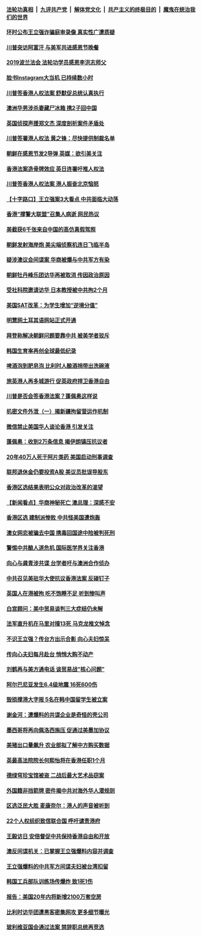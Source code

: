 ####  [法轮功真相](../../../../basic/blob/master/README.md?t=11290826) &nbsp;|&nbsp; [九评共产党](../../../../9ping.md/blob/master/README.md?t=11290826) &nbsp;|&nbsp; [解体党文化](../../../../jtdwh.md/blob/master/README.md?t=11290826)  &nbsp;|&nbsp; [共产主义的终极目的](../../../../gczydzjmd.md/blob/master/README.md?t=11290826) &nbsp;|&nbsp; [魔鬼在统治我们的世界](../../../../mgztzwmdsj.md/blob/master/README.md?t=11290826) 

#### [环时公布王立强诈骗庭审录像 真实性广遭质疑](../pages/nsc418/n11688169.md?t=11290826) 

#### [川普突访阿富汗 与美军共进感恩节晚餐](../pages/nsc418/n11688053.md?t=11290826) 

#### [2019波兰法会 法轮功学员感恩李洪志师父](../pages/nsc418/n11687497.md?t=11290826) 

#### [脸书Instagram大当机 已持续数小时](../pages/nsc418/n11688060.md?t=11290826) 

#### [川普签香港人权法案 舒默促总统认真执行](../pages/nsc418/n11687880.md?t=11290826) 

#### [澳洲华男涉杀妻藏尸冰箱 携2子回中国](../pages/nsc418/n11687601.md?t=11290826) 

#### [英国侦探声援郑文杰 深度剖析案件矛盾处](../pages/nsc418/n11687692.md?t=11290826) 

#### [川普签署港人权法 黄之锋：尽快提供制裁名单](../pages/nsc418/n11687463.md?t=11290826) 

#### [朝鲜在感恩节发2导弹 英媒：欲引美关注](../pages/nsc418/n11687451.md?t=11290826) 

#### [香港法案造骨牌效应 英日连署吁推人权法](../pages/nsc418/n11687512.md?t=11290826) 

#### [川普签香港人权法案 港人振奋北京恼怒](../pages/nsc418/n11687348.md?t=11290826) 

#### [【十字路口】王立强案3大看点 中共面临大动荡](../pages/nsc418/n11685995.md?t=11290826) 

#### [香港“撑警大联盟”召集人病逝 网民热议](../pages/nsc418/n11686978.md?t=11290826) 

#### [美截获6千张来自中国的高仿真假驾照](../pages/nsc418/n11686982.md?t=11290826) 

#### [朝鲜发射海岸炮 美尖端侦察机连日飞临半岛](../pages/nsc418/n11686680.md?t=11290826) 

#### [疑涉澳议会间谍案 华商被爆与中共军方有染](../pages/nsc418/n11685855.md?t=11290826) 

#### [朝鲜牡丹峰乐团访华再被取消 传因政治原因](../pages/nsc418/n11685879.md?t=11290826) 

#### [受社科院邀请访华 日本教授被中共拘2个月](../pages/nsc418/n11685748.md?t=11290826) 

#### [美国SAT改革：为学生增加“逆境分值”](../pages/nsc418/n11685572.md?t=11290826) 

#### [明慧网土耳其语网站正式开通](../pages/nsc418/n11685054.md?t=11290826) 

#### [拜登称解决朝鲜问题要靠中共 被美学者驳斥](../pages/nsc418/n11683945.md?t=11290826) 

#### [韩国生育率再创全球最低纪录](../pages/nsc418/n11685147.md?t=11290826) 

#### [啤酒泡到肥皂泡 比利时人酿酒捎带出洗碗液](../pages/nsc418/n11684879.md?t=11290826) 

#### [旅英港人再多城游行 促英政府捍卫香港自由](../pages/nsc418/n11684457.md?t=11290826) 

#### [川普是否会签香港法案？蓬佩奥这样说](../pages/nsc418/n11684437.md?t=11290826) 

#### [机密文件外泄（一）揭新疆拘留营运作机制](../pages/nsc418/n11681609.md?t=11290826) 

#### [微信禁止美国华人谈论香港 引发关注](../pages/nsc418/n11683400.md?t=11290826) 

#### [蓬佩奥：收到2万条信息 揭伊朗镇压抗议者](../pages/nsc418/n11683766.md?t=11290826) 

#### [20年40万人死于阿片类药 美国启动刑事调查](../pages/nsc418/n11683432.md?t=11290826) 

#### [联邦退休金仍要投资A股 美议员批误导股东](../pages/nsc418/n11683381.md?t=11290826) 

#### [香港区选结果表明公众对政治改革的渴望](../pages/nsc418/n11683351.md?t=11290826) 

#### [【新闻看点】华商神秘死亡 澳总理：深感不安](../pages/nsc418/n11682945.md?t=11290826) 

#### [香港区选 建制派惨败 中共怪美国遭炮轰](../pages/nsc418/n11683073.md?t=11290826) 

#### [澳女网恋被骗去中国 携毒回国途中险被判死刑](../pages/nsc418/n11682971.md?t=11290826) 

#### [警惕中共酿人道危机 国际医学界关注香港](../pages/nsc418/n11682856.md?t=11290826) 

#### [向心与龚青涉共谍 台学者吁与澳洲合作侦办](../pages/nsc418/n11682379.md?t=11290826) 

#### [中共召见美驻华大使抗议香港法案 反碰钉子](../pages/nsc418/n11682788.md?t=11290826) 

#### [英国人在港被拘 吃不饱睡不足 听到惨叫声](../pages/nsc418/n11682585.md?t=11290826) 

#### [白宫顾问：美中贸易谈判三大症结仍未解](../pages/nsc418/n11682620.md?t=11290826) 

#### [法军直升机在马里对撞13死 马克龙推文悼念](../pages/nsc418/n11682281.md?t=11290826) 

#### [不识王立强？传台方出示合影 向心夫妇惊呆](../pages/nsc418/n11682114.md?t=11290826) 

#### [传向心夫妇每月赴台 悄悄大购不动产](../pages/nsc418/n11681963.md?t=11290826) 

#### [刘鹤再与美方通电话 谈贸易战“核心问题”](../pages/nsc418/n11682076.md?t=11290826) 

#### [阿尔巴尼亚发生6.4级地震 16死600伤](../pages/nsc418/n11681926.md?t=11290826) 

#### [毁损撑港大字报 5名在韩中国留学生被立案](../pages/nsc418/n11681296.md?t=11290826) 

#### [谢金河：遭爆料的共谍企业是奇怪的壳公司](../pages/nsc418/n11680930.md?t=11290826) 

#### [墨西哥将再向佩洛西施压 促通过美墨加协议](../pages/nsc418/n11680563.md?t=11290826) 

#### [美猪出口量飙升 农业部拟了解中方购买数据](../pages/nsc418/n11680299.md?t=11290826) 

#### [英最高法院院长何熙怡将在香港任职1个月](../pages/nsc418/n11680279.md?t=11290826) 

#### [德绿穹珍宝馆被盗 二战后最大艺术品窃案](../pages/nsc418/n11680164.md?t=11290826) 

#### [外国籍非挡箭牌 密件揭中共对海外华人潜规则](../pages/nsc418/n11680093.md?t=11290826) 

#### [区选泛民大胜 麦康奈尔：港人的声音被听到](../pages/nsc418/n11680033.md?t=11290826) 

#### [22个人权组织致信联合国 呼吁谴责港府](../pages/nsc418/n11679948.md?t=11290826) 

#### [王毅访日 安倍督促中共保持香港自由和开放](../pages/nsc418/n11679969.md?t=11290826) 

#### [澳反间谍机关：已掌握王立强爆料内容并调查](../pages/nsc418/n11679518.md?t=11290826) 

#### [王立强爆料的中共军方间谍夫妇被台湾扣留](../pages/nsc418/n11679215.md?t=11290826) 

#### [韩国工兵部队训练场传爆炸 致1死1伤](../pages/nsc418/n11679092.md?t=11290826) 

#### [报告：美国20年内将新增2100万套空房](../pages/nsc418/n11678436.md?t=11290826) 

#### [比利时访华团遭黑客密集网攻 更多细节曝光](../pages/nsc418/n11677893.md?t=11290826) 

#### [玻利维亚国会通过法案 禁辞职总统再竞选](../pages/nsc418/n11677841.md?t=11290826) 

